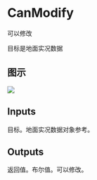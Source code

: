 # CanModify

可以修改

目标是地面实况数据

## 图示

![]($-20221218-18093429.png)

## Inputs

目标。地面实况数据对象参考。 

## Outputs

返回值。布尔值。可以修改。
